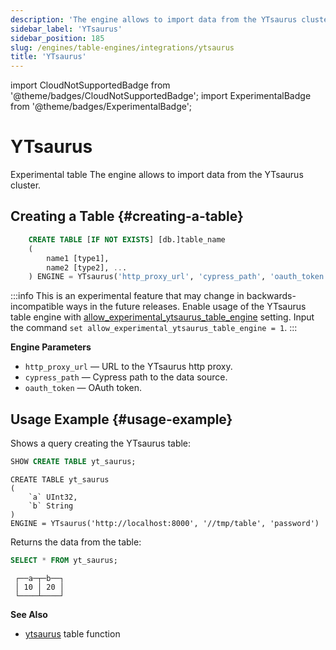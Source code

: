 ```yaml
---
description: 'The engine allows to import data from the YTsaurus cluster.'
sidebar_label: 'YTsaurus'
sidebar_position: 185
slug: /engines/table-engines/integrations/ytsaurus
title: 'YTsaurus'
---
```


import CloudNotSupportedBadge from '@theme/badges/CloudNotSupportedBadge';
import ExperimentalBadge from '@theme/badges/ExperimentalBadge';

# YTsaurus

<ExperimentalBadge/>
<CloudNotSupportedBadge/>

Experimental table
The engine allows to import data from the YTsaurus cluster.

## Creating a Table {#creating-a-table}

```sql
    CREATE TABLE [IF NOT EXISTS] [db.]table_name
    (
        name1 [type1],
        name2 [type2], ...
    ) ENGINE = YTsaurus('http_proxy_url', 'cypress_path', 'oauth_token')
```

:::info
This is an experimental feature that may change in backwards-incompatible ways in the future releases.
Enable usage of the YTsaurus table engine
with [allow_experimental_ytsaurus_table_engine](/operations/settings/settings#allow_experimental_ytsaurus_table_engine) setting.
Input the command `set allow_experimental_ytsaurus_table_engine = 1`.
:::


**Engine Parameters**

- `http_proxy_url` — URL to the YTsaurus http proxy.
- `cypress_path` — Cypress path to the data source.
- `oauth_token` — OAuth token.


## Usage Example {#usage-example}

Shows a query creating the YTsaurus table:

```sql
SHOW CREATE TABLE yt_saurus;
```

```text
CREATE TABLE yt_saurus
(
    `a` UInt32,
    `b` String
)
ENGINE = YTsaurus('http://localhost:8000', '//tmp/table', 'password')

```

Returns the data from the table:

```sql
SELECT * FROM yt_saurus;
```

```text
 ┌──a─┬─b──┐
 │ 10 │ 20 │
 └────┴────┘
```

**See Also**

- [ytsaurus](../../../sql-reference/table-functions/ytsaurus.md) table function

